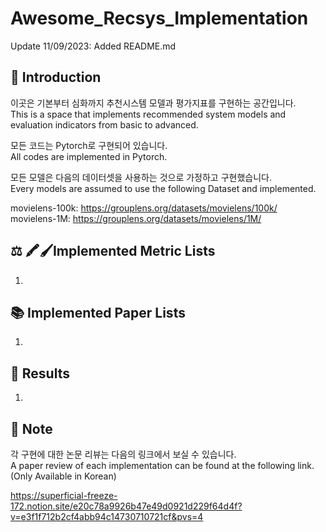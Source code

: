 # Awesome_Recsys_Implementation
Update 11/09/2023: Added README.md

## 🤗 Introduction

이곳은 기본부터 심화까지 추천시스템 모델과 평가지표를 구현하는 공간입니다.<br>
This is a space that implements recommended system models and evaluation indicators from basic to advanced.<br>

모든 코드는 Pytorch로 구현되어 있습니다.<br>
All codes are implemented in Pytorch.<br>

모든 모델은 다음의 데이터셋을 사용하는 것으로 가정하고 구현했습니다.<br>
Every models are assumed to use the following Dataset and implemented.<br>

movielens-100k: https://grouplens.org/datasets/movielens/100k/<br>
movielens-1M: https://grouplens.org/datasets/movielens/1M/<br>

## ⚖ 🖍🖌Implemented Metric Lists
1. 

## 📚 Implemented Paper Lists
1. 

## 💯 Results
1. 

## 📃 Note
각 구현에 대한 논문 리뷰는 다음의 링크에서 보실 수 있습니다.<br>
A paper review of each implementation can be found at the following link. (Only Available in Korean)<br>

https://superficial-freeze-172.notion.site/e20c78a9926b47e49d0921d229f64d4f?v=e3f1f712b2cf4abb94c14730710721cf&pvs=4

